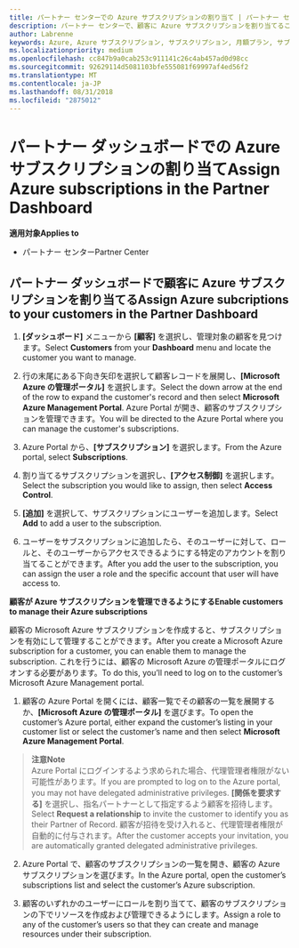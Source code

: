 ```yaml
---
title: パートナー センターでの Azure サブスクリプションの割り当て | パートナー センター
description: パートナー センターで、顧客に Azure サブスクリプションを割り当てることができるようになりました。顧客自身によるサブスクリプションの管理を有効にすることもできます
author: Labrenne
keywords: Azure, Azure サブスクリプション, サブスクリプション, 月額プラン, サブスクリプションの割り当て, Azure サブスクリプションの管理
ms.localizationpriority: medium
ms.openlocfilehash: cc847b9a0cab253c911141c26c4ab457ad0d98cc
ms.sourcegitcommit: 92629114d5081103bfe555081f69997af4ed56f2
ms.translationtype: MT
ms.contentlocale: ja-JP
ms.lasthandoff: 08/31/2018
ms.locfileid: "2875012"
---
```

# <a name="assign-azure-subscriptions-in-the-partner-dashboard"></a><span data-ttu-id="769c8-104">パートナー ダッシュボードでの Azure サブスクリプションの割り当て</span><span class="sxs-lookup"><span data-stu-id="769c8-104">Assign Azure subscriptions in the Partner Dashboard</span></span>

**<span data-ttu-id="769c8-105">適用対象</span><span class="sxs-lookup"><span data-stu-id="769c8-105">Applies to</span></span>**

-  <span data-ttu-id="769c8-106">パートナー センター</span><span class="sxs-lookup"><span data-stu-id="769c8-106">Partner Center</span></span>
 
## <a name="assign-azure-subcriptions-to-your-customers-in-the-partner-dashboard"></a><span data-ttu-id="769c8-107">パートナー ダッシュボードで顧客に Azure サブスクリプションを割り当てる</span><span class="sxs-lookup"><span data-stu-id="769c8-107">Assign Azure subcriptions to your customers in the Partner Dashboard</span></span>

1. <span data-ttu-id="769c8-108">**[ダッシュボード]** メニューから **[顧客]** を選択し、管理対象の顧客を見つけます。</span><span class="sxs-lookup"><span data-stu-id="769c8-108">Select **Customers** from your **Dashboard** menu and locate the customer you want to manage.</span></span>

2.  <span data-ttu-id="769c8-109">行の末尾にある下向き矢印を選択して顧客レコードを展開し、**[Microsoft Azure の管理ポータル]** を選択します。</span><span class="sxs-lookup"><span data-stu-id="769c8-109">Select the down arrow at the end of the row to expand the customer's record and then select **Microsoft Azure Management Portal**.</span></span> <span data-ttu-id="769c8-110">Azure Portal が開き、顧客のサブスクリプションを管理できます。</span><span class="sxs-lookup"><span data-stu-id="769c8-110">You will be directed to the Azure Portal where you can manage the customer's subscriptions.</span></span> 

4. <span data-ttu-id="769c8-111">Azure Portal から、**[サブスクリプション]** を選択します。</span><span class="sxs-lookup"><span data-stu-id="769c8-111">From the Azure portal, select **Subscriptions**.</span></span>

5. <span data-ttu-id="769c8-112">割り当てるサブスクリプションを選択し、**[アクセス制御]** を選択します。</span><span class="sxs-lookup"><span data-stu-id="769c8-112">Select the subscription you would like to assign, then select **Access Control**.</span></span>

6. <span data-ttu-id="769c8-113">**[追加]** を選択して、サブスクリプションにユーザーを追加します。</span><span class="sxs-lookup"><span data-stu-id="769c8-113">Select **Add** to add a user to the subscription.</span></span> 

7. <span data-ttu-id="769c8-114">ユーザーをサブスクリプションに追加したら、そのユーザーに対して、ロールと、そのユーザーからアクセスできるようにする特定のアカウントを割り当てることができます。</span><span class="sxs-lookup"><span data-stu-id="769c8-114">After you add the user to the subscription, you can assign the user a role and the specific account that user will have access to.</span></span> 

**<span data-ttu-id="769c8-115">顧客が Azure サブスクリプションを管理できるようにする</span><span class="sxs-lookup"><span data-stu-id="769c8-115">Enable customers to manage their Azure subscriptions</span></span>**

<span data-ttu-id="769c8-116">顧客の Microsoft Azure サブスクリプションを作成すると、サブスクリプションを有効にして管理することができます。</span><span class="sxs-lookup"><span data-stu-id="769c8-116">After you create a Microsoft Azure subscription for a customer, you can enable them to manage the subscription.</span></span> <span data-ttu-id="769c8-117">これを行うには、顧客の Microsoft Azure の管理ポータルにログオンする必要があります。</span><span class="sxs-lookup"><span data-stu-id="769c8-117">To do this, you’ll need to log on to the customer’s Microsoft Azure Management portal.</span></span> 

1.  <span data-ttu-id="769c8-118">顧客の Azure Portal を開くには、顧客一覧でその顧客の一覧を展開するか、**[Microsoft Azure の管理ポータル]** を選びます。</span><span class="sxs-lookup"><span data-stu-id="769c8-118">To open the customer’s Azure portal, either expand the customer’s listing in your customer list or select the customer’s name and then select **Microsoft Azure Management Portal**.</span></span>
    
 >**<span data-ttu-id="769c8-119">注意</span><span class="sxs-lookup"><span data-stu-id="769c8-119">Note</span></span>** <br> <span data-ttu-id="769c8-120">Azure Portal にログインするよう求められた場合、代理管理者権限がない可能性があります。</span><span class="sxs-lookup"><span data-stu-id="769c8-120">If you are prompted to log on to the Azure portal, you may not have delegated administrative privileges.</span></span> <span data-ttu-id="769c8-121">**[関係を要求する]** を選択し、指名パートナーとして指定するよう顧客を招待します。</span><span class="sxs-lookup"><span data-stu-id="769c8-121">Select **Request a relationship** to invite the customer to identify you as their Partner of Record.</span></span> <span data-ttu-id="769c8-122">顧客が招待を受け入れると、代理管理者権限が自動的に付与されます。</span><span class="sxs-lookup"><span data-stu-id="769c8-122">After the customer accepts your invitation, you are automatically granted delegated administrative privileges.</span></span> 

2.  <span data-ttu-id="769c8-123">Azure Portal で、顧客のサブスクリプションの一覧を開き、顧客の Azure サブスクリプションを選びます。</span><span class="sxs-lookup"><span data-stu-id="769c8-123">In the Azure portal, open the customer’s subscriptions list and select the customer’s Azure subscription.</span></span>

3.  <span data-ttu-id="769c8-124">顧客のいずれかのユーザーにロールを割り当てて、顧客のサブスクリプションの下でリソースを作成および管理できるようにします。</span><span class="sxs-lookup"><span data-stu-id="769c8-124">Assign a role to any of the customer’s users so that they can create and manage resources under their subscription.</span></span>


